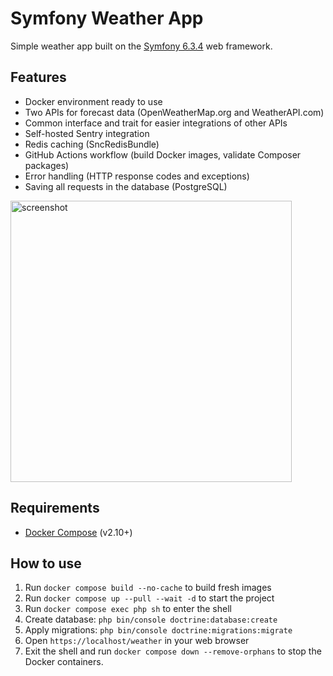 # Symfony Weather App

Simple weather app built on the [Symfony 6.3.4](https://symfony.com) web framework.

## Features

* Docker environment ready to use
* Two APIs for forecast data (OpenWeatherMap.org and WeatherAPI.com)
* Common interface and trait for easier integrations of other APIs
* Self-hosted Sentry integration
* Redis caching (SncRedisBundle)
* GitHub Actions workflow (build Docker images, validate Composer packages)
* Error handling (HTTP response codes and exceptions)
* Saving all requests in the database (PostgreSQL)

<img src="https://i.imgur.com/nV5rUGQ.png" width="450" alt="screenshot"/>

## Requirements
* [Docker Compose](https://docs.docker.com/compose/install/) (v2.10+)

## How to use

1. Run `docker compose build --no-cache` to build fresh images
2. Run `docker compose up --pull --wait -d` to start the project
3. Run `docker compose exec php sh` to enter the shell
4. Create database: `php bin/console doctrine:database:create`
5. Apply migrations: `php bin/console doctrine:migrations:migrate`
6. Open `https://localhost/weather` in your web browser
7. Exit the shell and run `docker compose down --remove-orphans` to stop the Docker containers.
